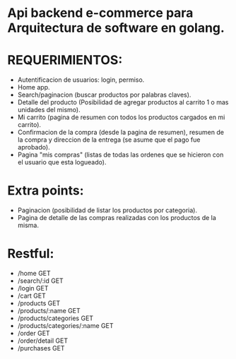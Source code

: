 # Api backend e-commerce para Arquitectura de software en golang.

# REQUERIMIENTOS:

- Autentificacion de usuarios: login, permiso.
- Home app.
- Search/paginacion (buscar productos por palabras claves).
- Detalle del producto (Posibilidad de agregar productos al carrito 1 o mas unidades del mismo).
- Mi carrito (pagina de resumen con todos los productos cargados en mi carrito).
- Confirmacion de la compra (desde la pagina de resumen), resumen de la compra y direccion de la entrega (se asume que el pago fue aprobado).
- Pagina "mis compras" (listas de todas las ordenes que se hicieron con el usuario que esta logueado).

# Extra points:

- Paginacion (posibilidad de listar los productos por categoria).
- Pagina de detalle de las compras realizadas con los productos de la misma.

# Restful:

- /home                         GET
- /search/:id                   GET
- /login                        GET
- /cart                         GET
- /products                     GET
- /products/:name               GET
- /products/categories          GET
- /products/categories/:name    GET
- /order                        GET
- /order/detail                 GET
- /purchases                    GET

